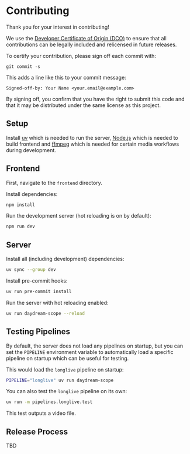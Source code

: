 # Contributing

Thank you for your interest in contributing!

We use the [Developer Certificate of Origin (DCO)](https://developercertificate.org/) to ensure that all contributions can be legally included and relicensed in future releases.

To certify your contribution, please sign off each commit with:

    git commit -s

This adds a line like this to your commit message:

    Signed-off-by: Your Name <your.email@example.com>

By signing off, you confirm that you have the right to submit this code and that it may be distributed under the same license as this project.

## Setup

Install [uv](https://docs.astral.sh/uv/getting-started/installation/) which is needed to run the server, [Node.js](https://nodejs.org/en/download) which is needed to build frontend and [ffmpeg](https://www.ffmpeg.org/download.html) which is needed for certain media workflows during development.

## Frontend

First, navigate to the `frontend` directory.

Install dependencies:

```bash
npm install
```

Run the development server (hot reloading is on by default):

```bash
npm run dev
```

## Server

Install all (including development) dependencies:

```bash
uv sync --group dev
```

Install pre-commit hooks:

```bash
uv run pre-commit install
```

Run the server with hot reloading enabled:

```bash
uv run daydream-scope --reload
```

## Testing Pipelines

By default, the server does not load any pipelines on startup, but you can set the `PIPELINE` environment variable to automatically load a specific pipeline on startup which can be useful for testing.

This would load the `longlive` pipeline on startup:

```bash
PIPELINE="longlive" uv run daydream-scope
```

You can also test the `longlive` pipeline on its own:

```bash
uv run -m pipelines.longlive.test
```

This test outputs a video file.

## Release Process

TBD
